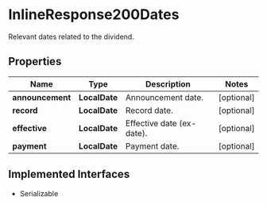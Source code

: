 

# InlineResponse200Dates

Relevant dates related to the dividend.

## Properties

Name | Type | Description | Notes
------------ | ------------- | ------------- | -------------
**announcement** | **LocalDate** | Announcement date. |  [optional]
**record** | **LocalDate** | Record date. |  [optional]
**effective** | **LocalDate** | Effective date (ex-date). |  [optional]
**payment** | **LocalDate** | Payment date. |  [optional]


## Implemented Interfaces

* Serializable


